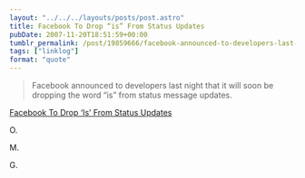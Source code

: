 ```yaml
---
layout: "../../../layouts/posts/post.astro"
title: Facebook To Drop “is” From Status Updates
pubDate: 2007-11-20T18:51:59+00:00
tumblr_permalink: /post/19859666/facebook-announced-to-developers-last-night-that
tags: ["linklog"]
format: "quote"
---
```


> Facebook announced to developers last night that it will soon be dropping the word &ldquo;is&rdquo; from status message updates.

[Facebook To Drop ‘Is’ From Status Updates](http://www.readwriteweb.com/archives/facebook_to_drop_is_from_status.php)

O.

M.

G.
